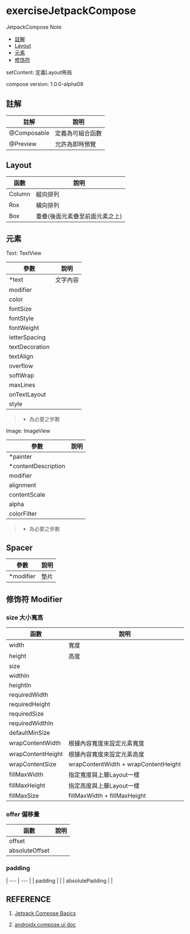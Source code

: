 # exerciseJetpackCompose

JetpackCompose Note

- [註解](#註解)
- [Layout](#layout)
- [元素](#元素)
- [修饰符](#修饰符)

setContent: 定義Layout佈局

compose version: 1.0.0-alpha08

## 註解

| 註解 | 說明 |
| --- | --- |
| @Composable | 定義為可組合函數 |
| @Preview | 允許為即時預覽 |

## Layout

| 函數 | 說明 |
| --- | --- |
| Column | 縱向排列 |
| Rox | 橫向排列 |
| Box | 重疊(後面元素疊至前面元素之上) |

## 元素

Text: TextView

| 參數 | 說明 |
| --- | --- |
| *text | 文字內容 |
| modifier ||
| color ||
| fontSize ||
| fontStyle ||
| fontWeight ||
| letterSpacing ||
| textDecoration ||
| textAlign ||
| overflow ||
| softWrap ||
| maxLines ||
| onTextLayout ||
| style ||

> * 為必要之參數

Image: ImageView

| 參數 | 說明 |
| --- | --- |
| *painter |  |
| *contentDescription |  |
| modifier |  |
| alignment |  |
| contentScale |  |
| alpha |  |
| colorFilter |  |

> * 為必要之參數

## Spacer

| 參數 | 說明 |
| --- | --- |
| *modifier | 墊片 |

## 修饰符 Modifier

### size 大小寬高

| 函數 | 說明 |
| --- | --- |
| width | 寬度 |
| height | 高度 | 
| size |  | 
| widthIn |  |
| heightIn |  |
| requiredWidth |  |
| requiredHeight |  |
| requiredSize |  |
| requiredWidthIn |  |
| defaultMinSize |  |
| wrapContentWidth | 根據內容寬度來設定元素寬度 |
| wrapContentHeight | 根據內容寬度來設定元素高度 |
| wrapContentSize | wrapContentWidth + wrapContentHeight |
| fillMaxWidth | 指定寬度與上層Layout一樣 |
| fillMaxHeight | 指定高度與上層Layout一樣 |
| fillMaxSize | fillMaxWidth + fillMaxHeight |

### offer 偏移量

| 函數 | 說明 |
| --- | --- |
| offset |  |
| absoluteOffset |  |

### padding

| --- | --- | | padding | | | absolutePadding | |

## REFERENCE

1. [Jetpack Compose Basics](https://developer.android.com/jetpack/compose/tutorial)

2. [androidx.compose.ui doc](https://developer.android.com/reference/kotlin/androidx/compose/ui/package-summary)

